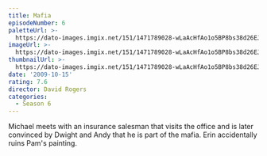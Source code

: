 ```yaml
---
title: Mafia
episodeNumber: 6
paletteUrl: >-
  https://dato-images.imgix.net/151/1471789028-wLaAcHfAo1o5BP8bs38d26EJadn.jpg?auto=enhance&ch=DPR%2CWidth&palette=json
imageUrl: >-
  https://dato-images.imgix.net/151/1471789028-wLaAcHfAo1o5BP8bs38d26EJadn.jpg?auto=compress%2Cformat&ch=DPR%2CWidth&w=500
thumbnailUrl: >-
  https://dato-images.imgix.net/151/1471789028-wLaAcHfAo1o5BP8bs38d26EJadn.jpg?auto=enhance&ch=DPR%2CWidth&fit=crop&fm=jpg&h=280&w=500
date: '2009-10-15'
rating: 7.6
director: David Rogers
categories:
  - Season 6
---
```


Michael meets with an insurance salesman that visits the office and is later convinced by Dwight and Andy that he is part of the mafia. Erin accidentally ruins Pam's painting.